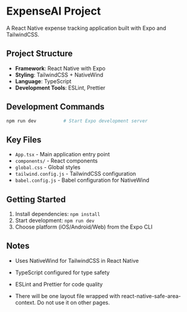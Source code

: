 # ExpenseAI Project

A React Native expense tracking application built with Expo and TailwindCSS.

## Project Structure

- **Framework**: React Native with Expo
- **Styling**: TailwindCSS + NativeWind
- **Language**: TypeScript
- **Development Tools**: ESLint, Prettier

## Development Commands

```bash
npm run dev          # Start Expo development server
```

## Key Files

- `App.tsx` - Main application entry point
- `components/` - React components
- `global.css` - Global styles
- `tailwind.config.js` - TailwindCSS configuration
- `babel.config.js` - Babel configuration for NativeWind

## Getting Started

1. Install dependencies: `npm install`
2. Start development: `npm run dev`
3. Choose platform (iOS/Android/Web) from the Expo CLI

## Notes

- Uses NativeWind for TailwindCSS in React Native
- TypeScript configured for type safety
- ESLint and Prettier for code quality

- There will be one layout file wrapped with react-native-safe-area-context. Do not use it on other pages.
